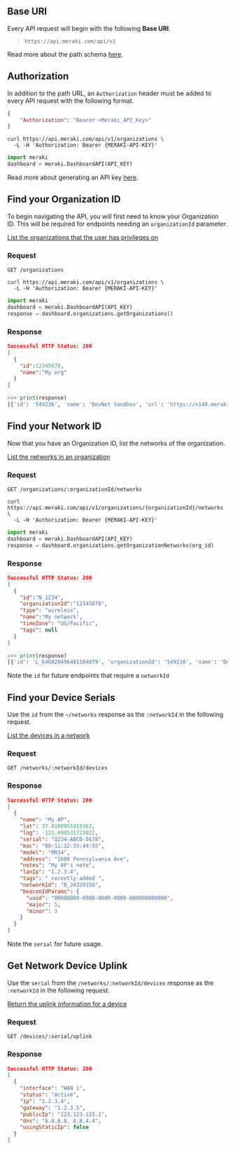 ## Base URI

Every API request will begin with the following **Base URI**. 

> `https://api.meraki.com/api/v1`

Read more about the path schema [here](PathSchema.md).

## Authorization

In addition to the path URL, an `Authorization` header must be added to every API request with the following format.
 
```json
{
	"Authorization": "Bearer <Meraki_API_Key>"
}
```

```cURL
curl https://api.meraki.com/api/v1/organizations \
  -L -H 'Authorization: Bearer {MERAKI-API-KEY}'
```

```Python
import meraki
dashboard = meraki.DashboardAPI(API_KEY)
```

Read more about generating an API key [here](Authorization.md).

## Find your Organization ID 

To begin navigating the API, you will first need to know your Organization ID. This will be required for endpoints needing an `organizationId` parameter.

[List the organizations that the user has privileges on](##!get-organizations)


### Request
`GET /organizations` 

```cURL
curl https://api.meraki.com/api/v1/organizations \
  -L -H 'Authorization: Bearer {MERAKI-API-KEY}'
```

```Python
import meraki
dashboard = meraki.DashboardAPI(API_KEY)
response = dashboard.organizations.getOrganizations()
```

### Response
```json
Successful HTTP Status: 200
[
  {
    "id":12345678,
    "name":"My org"
  }
]
```

```Python
>>> print(response)
[{'id': '549236', 'name': 'DevNet Sandbox', 'url': 'https://n149.meraki.com/o/-t35Mb/manage/organization/overview'}]
```

## Find your Network ID

Now that you have an Organization ID, list the networks of the organization. 
 
[List the networks in an organization](##!get-organization-networks)

### Request
`GET /organizations/:organizationId/networks`

```cURL
curl https://api.meraki.com/api/v1/organizations/{organizationId}/networks \
  -L -H 'Authorization: Bearer {MERAKI-API-KEY}'
```

```Python
import meraki
dashboard = meraki.DashboardAPI(API_KEY)
response = dashboard.organizations.getOrganizationNetworks(org_id)
```

### Response
```json
Successful HTTP Status: 200
[
  {
    "id":"N_1234",
    "organizationId":"12345678",
    "type": "wireless",
    "name":"My network",
    "timeZone": "US/Pacific",
    "tags": null
  }
]
```

```Python
>>> print(response)
[{'id': 'L_646829496481104079', 'organizationId': '549236', 'name': 'DevNet Sandbox Always on READ ONLY', 'timeZone': 'America/Los_Angeles', 'tags': None, 'productTypes': ['appliance', 'switch', 'wireless'], 'type': 'combined', 'disableMyMerakiCom': False, 'disableRemoteStatusPage': True}]
```

Note the `id` for future endpoints that require a `networkId`

## Find your Device Serials
 Use the `id` from the `~/networks` response as the `:networkId`  in the following request.
 
[List the devices in a network](##!get-network-devices)

### Request
`GET /networks/:networkId/devices`

### Response
```json
Successful HTTP Status: 200
[
  {
    "name": "My AP",
    "lat": 37.4180951010362,
    "lng": -122.098531723022,
    "serial": "Q234-ABCD-5678",
    "mac": "00:11:22:33:44:55",
    "model": "MR34",
    "address": "1600 Pennsylvania Ave",
    "notes": "My AP's note",
    "lanIp": "1.2.3.4",
    "tags": " recently-added ",
    "networkId": "N_24329156",
    "beaconIdParams": {
      "uuid": "00000000-0000-0000-0000-000000000000",
      "major": 5,
      "minor": 3
    }
  }
]
```
Note the `serial` for future usage.

## Get Network Device Uplink
 Use the `serial` from the `/networks/:networkId/devices` response as the `:networkId`  in the following request.

[Return the uplink information for a device](##!get-network-device-uplink)

### Request
`GET /devices/:serial/uplink`

### Response
```json
Successful HTTP Status: 200
[
  {
    "interface": "WAN 1",
    "status": "Active",
    "ip": "1.2.3.4",
    "gateway": "1.2.3.5",
    "publicIp": "123.123.123.1",
    "dns": "8.8.8.8, 8.8.4.4",
    "usingStaticIp": false
  }
]
```